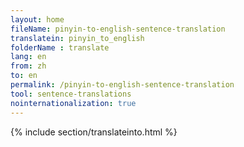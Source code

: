 ```yaml
---
layout: home
fileName: pinyin-to-english-sentence-translation
translatein: pinyin_to_english
folderName : translate
lang: en
from: zh
to: en
permalink: /pinyin-to-english-sentence-translation
tool: sentence-translations
nointernationalization: true
---
```

{% include section/translateinto.html %}
